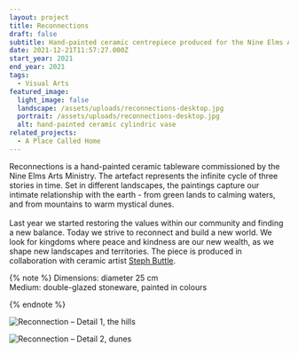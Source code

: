 ```yaml
---
layout: project
title: Reconnections
draft: false
subtitle: Hand-painted ceramic centrepiece produced for the Nine Elms Art Trail 2021
date: 2021-12-21T11:57:27.000Z
start_year: 2021
end_year: 2021
tags:
  - Visual Arts
featured_image:
  light_image: false
  landscape: /assets/uploads/reconnections-desktop.jpg
  portrait: /assets/uploads/reconnections-desktop.jpg
  alt: hand-painted ceramic cylindric vase
related_projects:
  - A Place Called Home
---
```

Reconnections is a hand-painted ceramic tableware commissioned by the Nine Elms Arts Ministry. The artefact represents the infinite cycle of three stories in time. Set in different landscapes, the paintings capture our intimate relationship with the earth - from green lands to calming waters, and from mountains to warm mystical dunes.\
\
Last year we started restoring the values within our community and finding a new balance. Today we strive to reconnect and build a new world. We look for kingdoms where peace and kindness are our new wealth, as we shape new landscapes and territories. The piece is produced in collaboration with ceramic artist [Steph Buttle](http://www.stephaniebuttle.com/objects).

{% note %}
Dimensions: diameter 25 cm  <br />
Medium: double-glazed stoneware, painted in colours

{% endnote %}

![Reconnection – Detail 1,  the hills](/assets/uploads/2cd148e2-1389-47ef-a550-c4149f5abd3b.jpg "Reconnection – Detail 1,  the hills")

![Reconnection – Detail 2, dunes](/assets/uploads/bc52a6c8-546e-46ed-a8fc-fdf36144c578.jpg "Reconnection – Detail 2, dunes")